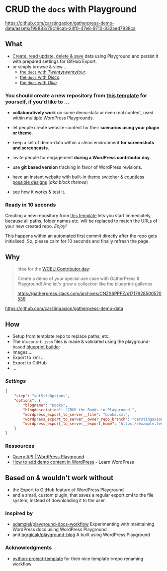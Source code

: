 # CRUD the `docs` with Playground

https://github.com/carstingaxion/gatherpress-demo-data/assets/198883/79c19cab-24f0-47e8-9710-832aed7938ca


## What

- [Create, read update, delete & save][export-to-github] data using Playground and persist it with prepared settings for GitHub Export.
- or simply browse & view ...
   - [the `docs` with *Twentytwentyfour*](https://playground.wordpress.net/?url=/?p=173&login=yes&import-wxr=https://raw.githubusercontent.com/carstingaxion/crud-the-docs-playground/main/export.xml).
   - [the `docs` with *Disco*](https://playground.wordpress.net/?url=/?p=173&login=yes&import-wxr=https://raw.githubusercontent.com/carstingaxion/crud-the-docs-playground/main/export.xml&theme=disco).
   - [the `docs` with *Ollie*](https://playground.wordpress.net/?url=/?p=173&login=yes&import-wxr=https://raw.githubusercontent.com/carstingaxion/crud-the-docs-playground/main/export.xml&theme=ollie).

### You should create a new repository from [this template](https://github.com/new?template_name=crud-the-docs-playground&template_owner=carstingaxion) for yourself, if you'd like to ...

- **collaboratively work** on some demo-data or even real content, used within multiple WordPress Playgrounds.

- let people create website-content for their **scenarios using your plugin or theme**.

- keep a set of demo-data within a clean environment **for screenshots and screencasts**.

- invite people for engagement **during a WordPress contributor day**.

- use **git based version** tracking in favor of WordPress revisions.

- have an instant website with built-in theme switcher & [countless possible designs](https://wordpress.org/themes/tags/full-site-editing/) (*aka block themes*)

- see how it works & test it.

### Ready in 10 seconds

Creating a new repository from [this template](https://github.com/new?template_name=crud-the-docs-playground&template_owner=carstingaxion) lets you start immediately, because all paths, folder names etc. will be replaced to match the URLs of your new created repo. *Enjoy!*

This happens within an automated first commit directly after the repo gets initialised. So, please calm for 10 seconds and finally refresh the page.

## Why

> Idea for the [WCEU Contributor day](https://gatherpress.org/event/hybrid-event-wceu2024-contributor-day/): 
>
> Create a demo of your special use case with GatherPress & Playground!
> And let's grow a collection like the blueprint-galleries.
>
> https://gatherpress.slack.com/archives/CNZS6PPFZ/p1717928500570539

https://github.com/carstingaxion/gatherpress-demo-data

## How

- Setup from template repo to replace paths, etc.
- The `blueprint.json` files is made & validated using the playground-based [blueprint builder][builder]
- Images ...
- Export to xml ...
- Export to GitHub
- ...

### *Settings*

```json
{
    "step": "setSiteOptions",
    "options": {
        "blogname": "Books",
        "blogdescription": "CRUD the Books in Playground.",
        "wordpress_export_to_server__file": "books.xml",
        "wordpress_export_to_server__owner_repo_branch": "carstingaxion/example-books/main",
        "wordpress_export_to_server__export_home": "https://example.test/books"
    }
}
```

### Ressources
- [Query API | WordPress Playground](https://wordpress.github.io/wordpress-playground/query-api/)
- [How to add demo content in WordPress](https://learn.wordpress.org/lesson-plan/how-to-add-demo-content-in-wordpress/) - Learn WordPress


## Based on & wouldn't work without

- the Export to GitHub feature of WordPress Playground
- and a small, custom plugin, that saves a regular export.xml to the file system, instead of downloading it to the user.

### Inspired by

- [adamziel/playground-docs-workflow](https://github.com/adamziel/playground-docs-workflow)
    Experimenting with maintaining WordPress docs using WordPress Playground
- and [bgrgicak/playground-blog](https://github.com/bgrgicak/playground-blog) 
    A built using WordPress Playground

### Acknowledgments

  - [python-project-template](https://github.com/rochacbruno/python-project-template) for their nice template->repo renaming workflow



[builder]: https://playground.wordpress.net/builder/builder.html?blueprint-url=https://raw.githubusercontent.com/carstingaxion/crud-the-docs-playground/main/blueprints/blueprint.json


[export-to-github]: https://playground.wordpress.net/?blueprint-url=https://raw.githubusercontent.com/carstingaxion/crud-the-docs-playground/main/blueprints/blueprint.json&gh-ensure-auth=yes&ghexport-repo-url=https://github.com/carstingaxion/crud-the-docs-playground&ghexport-pr-action=create&ghexport-playground-root=/wordpress/wp-content/crud-the-docs-playground-main&ghexport-repo-root=/&ghexport-path=.&ghexport-content-type=custom-paths&ghexport-commit-message=Changes%20from%20Playground&ghexport-allow-include-zip=no